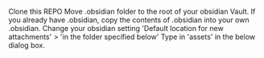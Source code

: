 Clone this REPO
Move .obsidian folder to the root of your obsidian Vault.
If you already have .obsidian, copy the contents of .obsidian into your own .obsidian.
Change your obsidian setting 'Default location for new attachments' > 'in the folder specified below'
Type in 'assets' in the below dialog box.
